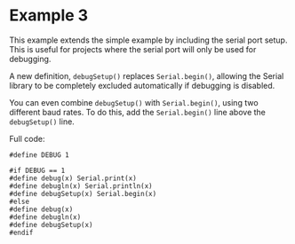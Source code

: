 # Example 3

This example extends the simple example by including the serial port setup. This is useful for projects where the serial port will only be used for debugging.

A new definition, ```debugSetup()``` replaces ```Serial.begin()```, allowing the Serial library to be completely excluded automatically if debugging is disabled.

You can even combine ```debugSetup()``` with ```Serial.begin()```, using two different baud rates. To do this, add the ```Serial.begin()``` line above the ```debugSetup()``` line.

Full code:
```
#define DEBUG 1

#if DEBUG == 1
#define debug(x) Serial.print(x)
#define debugln(x) Serial.println(x)
#define debugSetup(x) Serial.begin(x)
#else
#define debug(x)
#define debugln(x)
#define debugSetup(x)
#endif
```
